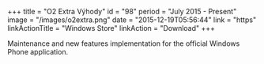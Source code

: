 +++
title = "O2 Extra Výhody"
id = "98"
period = "July 2015 - Present"
image = "/images/o2extra.png"
date = "2015-12-19T05:56:44"
link = "https"
linkActionTitle = "Windows Store"
linkAction = "Download"
+++

Maintenance and new features implementation for the official Windows Phone application. 
